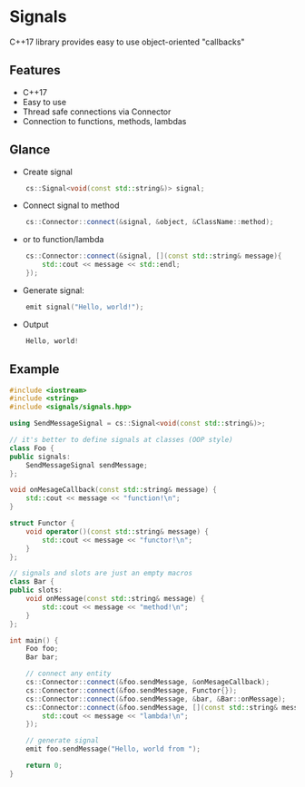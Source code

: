 # Signals
C++17 library provides easy to use object-oriented "callbacks"

## Features

- C++17
- Easy to use
- Thread safe connections via Connector
- Connection to functions, methods, lambdas

## Glance

- Create signal
```cpp
 	cs::Signal<void(const std::string&)> signal;
```

- Connect signal to method
```cpp
	cs::Connector::connect(&signal, &object, &ClassName::method);
```

- or to function/lambda

```cpp
	cs::Connector::connect(&signal, [](const std::string& message){
		std::cout << message << std::endl;
	});
```
	
- Generate signal:
```cpp
	emit signal("Hello, world!");
```

- Output
```cpp
	Hello, world!
```

## Example
```cpp
#include <iostream>
#include <string>
#include <signals/signals.hpp>

using SendMessageSignal = cs::Signal<void(const std::string&)>;

// it's better to define signals at classes (OOP style)
class Foo {
public signals:
    SendMessageSignal sendMessage;
};

void onMesageCallback(const std::string& message) {
    std::cout << message << "function!\n";
}

struct Functor {
    void operator()(const std::string& message) {
        std::cout << message << "functor!\n";
    }
};

// signals and slots are just an empty macros
class Bar {
public slots:
    void onMessage(const std::string& message) {
        std::cout << message << "method!\n";
    }
};

int main() {
    Foo foo;
    Bar bar;

    // connect any entity
    cs::Connector::connect(&foo.sendMessage, &onMesageCallback);
    cs::Connector::connect(&foo.sendMessage, Functor{});
    cs::Connector::connect(&foo.sendMessage, &bar, &Bar::onMessage);
    cs::Connector::connect(&foo.sendMessage, [](const std::string& message) {
        std::cout << message << "lambda!\n";
    });

    // generate signal
    emit foo.sendMessage("Hello, world from ");

    return 0;
}
```
